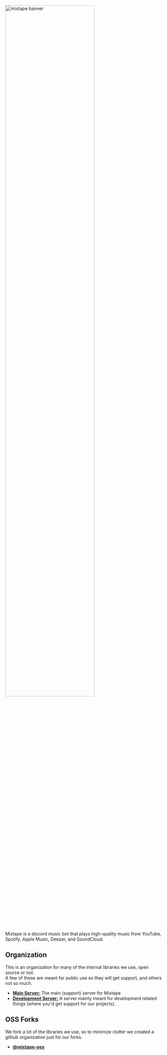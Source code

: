 <div>
<img alt="mixtape banner" src="https://i.imgur.com/EQBgxnk.png" height="75%" width="75%" align="center" />
</div>


Mixtape is a discord music bot that plays high-quality music from YouTube, Spotify, Apple Music, Deezer, and SoundCloud.

## Organization

This is an organization for many of the internal libraries we use, open source or not.  
A few of these are meant for public use so they will get support, and others not so much.

- [**Main Server:**](https://discord.gg/TUYc4nn
) The main (support) server for Mixtape
- [**Development Server:**](https://discord.gg/Vkbmb8kuH4) A server mainly meant for development related things (where you'd get support for our projects).

## OSS Forks

We fork a lot of the libraries we use, so to minimize clutter we created a github organization just for our forks.

- [**@mixtape-oss**](https://github.com/mixtape-oss)
